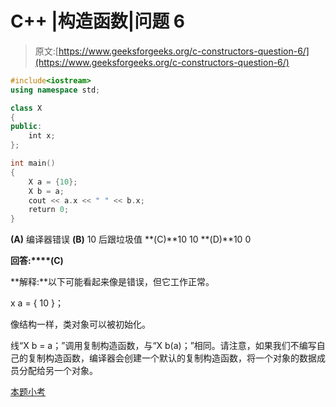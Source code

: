 # C++ |构造函数|问题 6

> 原文:[https://www.geeksforgeeks.org/c-constructors-question-6/](https://www.geeksforgeeks.org/c-constructors-question-6/)

```cpp
#include<iostream>
using namespace std;

class X 
{
public:
    int x;
};

int main()
{
    X a = {10};
    X b = a;
    cout << a.x << " " << b.x;
    return 0;
}
```

**(A)** 编译器错误
**(B)** 10 后跟垃圾值
**(C)**10 10
**(D)**10 0

**回答:****(C)**

**解释:**以下可能看起来像是错误，但它工作正常。

x a = { 10 }；

像结构一样，类对象可以被初始化。

线“X b = a；”调用复制构造函数，与“X b(a)；”相同。请注意，如果我们不编写自己的复制构造函数，编译器会创建一个默认的复制构造函数，将一个对象的数据成员分配给另一个对象。

[本题小考](https://www.geeksforgeeks.org/quiz-corner-gq/)
